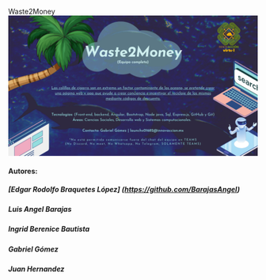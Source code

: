 Waste2Money
![banner-waste2money](CloudTaxers_.png)

#### Autores: 
##### [Edgar Rodolfo Braquetes López] (https://github.com/BarajasAngel)
##### Luis Angel Barajas
##### Ingrid Berenice Bautista
##### Gabriel Gómez
##### Juan Hernandez